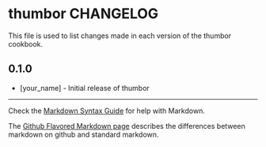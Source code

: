 thumbor CHANGELOG
=================

This file is used to list changes made in each version of the thumbor cookbook.

0.1.0
-----
- [your_name] - Initial release of thumbor

- - -
Check the [Markdown Syntax Guide](http://daringfireball.net/projects/markdown/syntax) for help with Markdown.

The [Github Flavored Markdown page](http://github.github.com/github-flavored-markdown/) describes the differences between markdown on github and standard markdown.
